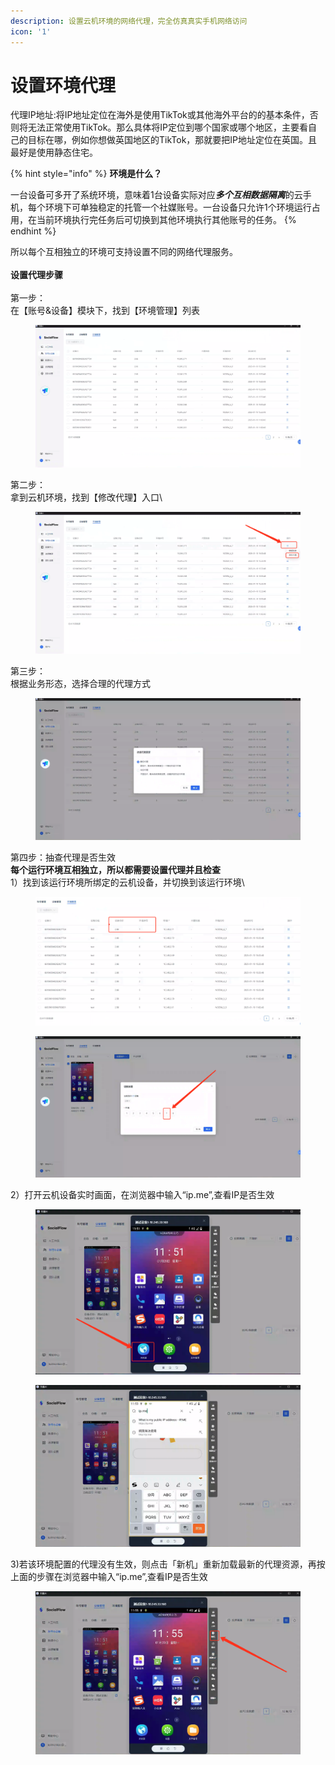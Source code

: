 ```yaml
---
description: 设置云机环境的网络代理，完全仿真真实手机网络访问
icon: '1'
---
```


# 设置环境代理

代理IP地址:将IP地址定位在海外是使用TikTok或其他海外平台的的基本条件，否则将无法正常使用TikTok。那么具体将IP定位到哪个国家或哪个地区，主要看自己的目标在哪，例如你想做英国地区的TikTok，那就要把IP地址定位在英国。且最好是使用静态住宅。

{% hint style="info" %}
**环境是什么？**

一台设备可多开了系统环境，意味着1台设备实际对&#x5E94;_**多个互相数据隔离**_&#x7684;云手机，每个环境下可单独稳定的托管一个社媒账号。一台设备只允许1个环境运行占用，在当前环境执行完任务后可切换到其他环境执行其他账号的任务。
{% endhint %}

所以每个互相独立的环境可支持设置不同的网络代理服务。\
\
**设置代理步骤**\
\
第一步：\
在【账号&设备】模块下，找到【环境管理】列表

<figure><img src="../.gitbook/assets/image (12).png" alt=""><figcaption></figcaption></figure>

第二步：\
拿到云机环境，找到【修改代理】入口\


<figure><img src="../.gitbook/assets/image (13).png" alt=""><figcaption></figcaption></figure>

第三步：\
根据业务形态，选择合理的代理方式

<figure><img src="../.gitbook/assets/image (15).png" alt=""><figcaption></figcaption></figure>

第四步：抽查代理是否生效\
**每个运行环境互相独立，所以都需要设置代理并且检查**\
1）找到该运行环境所绑定的云机设备，并切换到该运行环境\


<figure><img src="../.gitbook/assets/image (16).png" alt=""><figcaption></figcaption></figure>

<figure><img src="../.gitbook/assets/image (17).png" alt=""><figcaption></figcaption></figure>

2）打开云机设备实时画面，在浏览器中输入“ip.me”,查看IP是否生效

<figure><img src="../.gitbook/assets/image (7).png" alt=""><figcaption></figcaption></figure>

<figure><img src="../.gitbook/assets/image (8).png" alt=""><figcaption></figcaption></figure>

3\)若该环境配置的代理没有生效，则点击「新机」重新加载最新的代理资源，再按上面的步骤在浏览器中输入“ip.me”,查看IP是否生效

<figure><img src="../.gitbook/assets/image (9).png" alt=""><figcaption></figcaption></figure>
